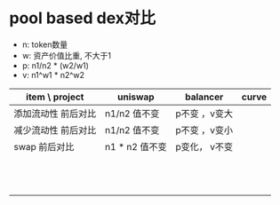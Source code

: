# pool based dex对比

* n: token数量
* w: 资产价值比重, 不大于1
* p: n1/n2 * (w2/w1)
* v: n1^w1 * n2^w2

|  item \ project  |  uniswap                   | balancer                    |  curve                   |
|  ---             |  ---                       |  ---                        |  ---                     |
| 添加流动性 前后对比 |  n1/n2 值不变               |  p不变 ，v变大                |                          |
| 减少流动性 前后对比 |  n1/n2 值不变               |  p不变 ，v变小                |                          |
| swap 前后对比     |  n1 * n2 值不变             |  p变化， v不变                |                          |
|                 |                             |                              |                          |
|                 |                             |                              |                          |
|                 |                             |                              |                          |
|                 |                             |                              |                          |
|                 |                             |                              |                          |
|                 |                             |                              |                          |
|                 |                             |                              |                          |
|                 |                             |                              |                          |
|                 |                             |                              |                          |
|                 |                             |                              |                          |
|                 |                             |                              |                          |
|                 |                             |                              |                          |

